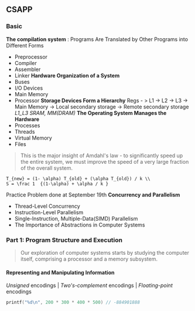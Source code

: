 ## CSAPP
### Basic
**The compilation system** : Programs Are Translated by Other Programs into Different Forms
- Preprocessor
- Compiler
- Assembler
- Linker
**Hardware Organization of a System**
- Buses
- I/O Devices
- Main Memory
- Processor
**Storage Devices Form a Hierarchy**
Regs - > L1 -> L2 -> L3 -> Main Memory -> Local secondary storage -> Remote secondary storage
*L1_L3 SRAM, MM(DRAM)*
**The Operating System Manages the Hardware**
- Processes
- Threads
- Virtual Memory
- Files
> This is the major insight of Amdahl's law - to significantly speed up the entire system, we must improve the speed of a very large fraction of the overall system.

```mathjax
T_{new} = (1- \alpha) T_{old} + (\alpha T_{old}) / k \\
S = \frac 1  {(1-\alpha) + \alpha / k }
```
Practice Problem done at September 19th
**Concurrency and Parallelism**
- Thread-Level Concurrency
- Instruction-Level Parallelism
- Single-Instruction, Multiple-Data(SIMD) Parallelism
- The Importance of Abstractions in Computer Systems
### Part 1: Program Structure and Execution
> Our exploration of computer systems starts by studying the computer itself, comprising a processor and a memory subsystem.

#### Representing and Manipulating Information
*Unsigned* encodings | *Two's-complement* encodings | *Floating-point* encodings
```c
printf("%d\n", 200 * 300 * 400 * 500) // -884901888
```